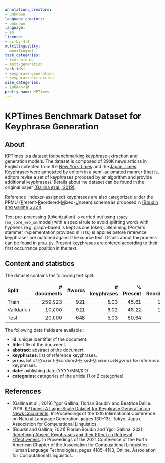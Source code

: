 ```yaml
---
annotations_creators:
- unknown
language_creators:
- unknown
language:
- en
license:
- cc-by-4.0
multilinguality:
- monolingual
task_categories:
- text-mining
- text-generation
task_ids:
- keyphrase-generation
- keyphrase-extraction
size_categories:
- 100K<n<1M
pretty_name: KPTimes
---
```


# KPTimes Benchmark Dataset for Keyphrase Generation

## About

KPTimes is a dataset for benchmarking keyphrase extraction and generation models.
The dataset is composed of 290K news articles in English collected from the [New York Times](https://www.nytimes.com/) and the [Japan
Times](https://www.japantimes.co.jp/).
Keyphrases were annotated by editors in a semi-automated manner (that is, editors revise a set of keyphrases proposed by an algorithm and provide additional keyphrases).
Details about the dataset can be found in the original paper [(Gallina et al., 2019)][gallina-2019].

Reference (indexer-assigned) keyphrases are also categorized under the PRMU (<u>P</u>resent-<u>R</u>eordered-<u>M</u>ixed-<u>U</u>nseen) scheme as proposed in [(Boudin and Gallina, 2021)][boudin-2021].

Text pre-processing (tokenization) is carried out using `spacy` (`en_core_web_sm` model) with a special rule to avoid splitting words with hyphens (e.g. graph-based is kept as one token).
Stemming (Porter's stemmer implementation provided in `nltk`) is applied before reference keyphrases are matched against the source text.
Details about the process can be found in `prmu.py`. <u>P</u>resent keyphrases are ordered according to their first occurrence position in the text.

## Content and statistics

The dataset contains the following test split:

| Split      | # documents | #words | # keyphrases | % Present | % Reordered | % Mixed | % Unseen |
| :--------- | ----------: | -----: | -----------: | --------: | ----------: | ------: | -------: |
| Train      | 259,923     | 921  | 5.03         | 45.61     | 15.57        | 29.63    | 9.19     |
| Validation | 10,000      | 921  | 5.02         | 45.22    | 15.78        | 29.60    | 9.41     |
| Test       | 20,000      | 648  | 5.03        | 60.64    | 8.90       | 18.95    | 11.51     |

The following data fields are available :

- **id**: unique identifier of the document.
- **title**: title of the document.
- **abstract**: abstract of the document.
- **keyphrases**: list of reference keyphrases.
- **prmu**: list of <u>P</u>resent-<u>R</u>eordered-<u>M</u>ixed-<u>U</u>nseen categories for reference keyphrases.
- **date**: publishing date (YYYY/MM/DD)
- **categories**: categories of the article (1 or 2 categories)

## References

- (Gallina et al., 2019) Ygor Gallina, Florian Boudin, and Beatrice Daille. 2019.
  [KPTimes: A Large-Scale Dataset for Keyphrase Generation on News Documents][gallina-2019].
  In Proceedings of the 12th International Conference on Natural Language Generation, pages 130–135, Tokyo, Japan. Association for Computational Linguistics.
- (Boudin and Gallina, 2021) Florian Boudin and Ygor Gallina. 2021.
  [Redefining Absent Keyphrases and their Effect on Retrieval Effectiveness][boudin-2021]. 
  In Proceedings of the 2021 Conference of the North American Chapter of the Association for Computational Linguistics: Human Language Technologies, pages 4185–4193, Online. Association for Computational Linguistics.

[gallina-2019]: https://aclanthology.org/W19-8617/
[boudin-2021]: https://aclanthology.org/2021.naacl-main.330/
